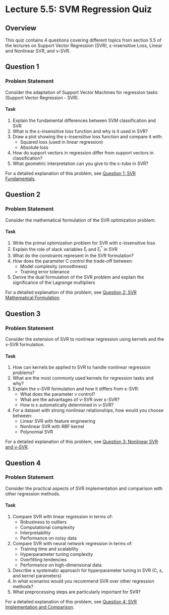# Lecture 5.5: SVM Regression Quiz

## Overview
This quiz contains 4 questions covering different topics from section 5.5 of the lectures on Support Vector Regression (SVR), ε-insensitive Loss, Linear and Nonlinear SVR, and ν-SVR.

## Question 1

### Problem Statement
Consider the adaptation of Support Vector Machines for regression tasks (Support Vector Regression - SVR).

#### Task
1. Explain the fundamental differences between SVM classification and SVR
2. What is the ε-insensitive loss function and why is it used in SVR?
3. Draw a plot showing the ε-insensitive loss function and compare it with:
   - Squared loss (used in linear regression)
   - Absolute loss
4. How do support vectors in regression differ from support vectors in classification?
5. What geometric interpretation can you give to the ε-tube in SVR?

For a detailed explanation of this problem, see [Question 1: SVR Fundamentals](L5_5_1_explanation.md).

## Question 2

### Problem Statement
Consider the mathematical formulation of the SVR optimization problem.

#### Task
1. Write the primal optimization problem for SVR with ε-insensitive loss
2. Explain the role of slack variables $\xi_i$ and $\xi_i^*$ in SVR
3. What do the constraints represent in the SVR formulation?
4. How does the parameter C control the trade-off between:
   - Model complexity (smoothness)
   - Training error tolerance
5. Derive the dual formulation of the SVR problem and explain the significance of the Lagrange multipliers

For a detailed explanation of this problem, see [Question 2: SVR Mathematical Formulation](L5_5_2_explanation.md).

## Question 3

### Problem Statement
Consider the extension of SVR to nonlinear regression using kernels and the ν-SVR formulation.

#### Task
1. How can kernels be applied to SVR to handle nonlinear regression problems?
2. What are the most commonly used kernels for regression tasks and why?
3. Explain the ν-SVR formulation and how it differs from ε-SVR:
   - What does the parameter ν control?
   - What are the advantages of ν-SVR over ε-SVR?
   - How is ε automatically determined in ν-SVR?
4. For a dataset with strong nonlinear relationships, how would you choose between:
   - Linear SVR with feature engineering
   - Nonlinear SVR with RBF kernel
   - Polynomial SVR

For a detailed explanation of this problem, see [Question 3: Nonlinear SVR and ν-SVR](L5_5_3_explanation.md).

## Question 4

### Problem Statement
Consider the practical aspects of SVR implementation and comparison with other regression methods.

#### Task
1. Compare SVR with linear regression in terms of:
   - Robustness to outliers
   - Computational complexity
   - Interpretability
   - Performance on noisy data
2. Compare SVR with neural network regression in terms of:
   - Training time and scalability
   - Hyperparameter tuning complexity
   - Overfitting tendencies
   - Performance on high-dimensional data
3. Describe a systematic approach for hyperparameter tuning in SVR (C, ε, and kernel parameters)
4. In what scenarios would you recommend SVR over other regression methods?
5. What preprocessing steps are particularly important for SVR?

For a detailed explanation of this problem, see [Question 4: SVR Implementation and Comparison](L5_5_4_explanation.md).
